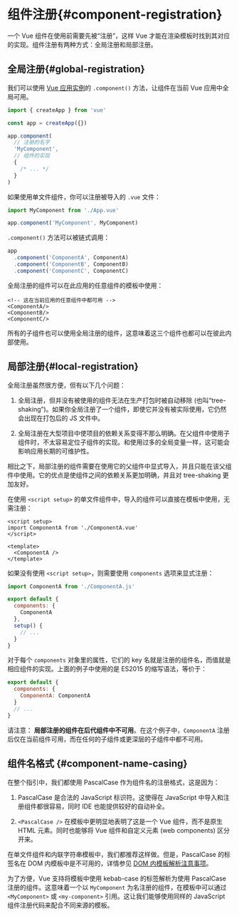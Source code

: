 # 组件注册​{#component-registration}


一个 Vue 组件在使用前需要先被“注册”，这样 Vue 才能在渲染模板时找到其对应的实现。组件注册有两种方式：全局注册和局部注册。

## 全局注册​{#global-registration}

我们可以使用 [Vue 应用实例](/guide/essentials/application.md)的 `.component()` 方法，让组件在当前 Vue 应用中全局可用。

```js
import { createApp } from 'vue'

const app = createApp({})

app.component(
  // 注册的名字
  'MyComponent',
  // 组件的实现
  {
    /* ... */
  }
)
```
如果使用单文件组件，你可以注册被导入的 `.vue` 文件：

```js
import MyComponent from './App.vue'

app.component('MyComponent', MyComponent)
```
`.component()` 方法可以被链式调用：
```js
app
  .component('ComponentA', ComponentA)
  .component('ComponentB', ComponentB)
  .component('ComponentC', ComponentC)
  ```
全局注册的组件可以在此应用的任意组件的模板中使用：

```template
<!-- 这在当前应用的任意组件中都可用 -->
<ComponentA/>
<ComponentB/>
<ComponentC/>
```
所有的子组件也可以使用全局注册的组件，这意味着这三个组件也都可以在彼此内部使用。

## 局部注册​{#local-registration}
全局注册虽然很方便，但有以下几个问题：

1. 全局注册，但并没有被使用的组件无法在生产打包时被自动移除 (也叫“tree-shaking”)。如果你全局注册了一个组件，即使它并没有被实际使用，它仍然会出现在打包后的 JS 文件中。

2. 全局注册在大型项目中使项目的依赖关系变得不那么明确。在父组件中使用子组件时，不太容易定位子组件的实现。和使用过多的全局变量一样，这可能会影响应用长期的可维护性。

相比之下，局部注册的组件需要在使用它的父组件中显式导入，并且只能在该父组件中使用。它的优点是使组件之间的依赖关系更加明确，并且对 tree-shaking 更加友好。

在使用 `<script setup>` 的单文件组件中，导入的组件可以直接在模板中使用，无需注册：

```vue
<script setup>
import ComponentA from './ComponentA.vue'
</script>

<template>
  <ComponentA />
</template>
```
如果没有使用 `<script setup>`，则需要使用 `components` 选项来显式注册：

```js
import ComponentA from './ComponentA.js'

export default {
  components: {
    ComponentA
  },
  setup() {
    // ...
  }
}
```
对于每个 `components` 对象里的属性，它们的 key 名就是注册的组件名，而值就是相应组件的实现。上面的例子中使用的是 ES2015 的缩写语法，等价于：

```js
export default {
  components: {
    ComponentA: ComponentA
  }
  // ...
}
```
请注意： __局部注册的组件在后代组件中不可用__。在这个例子中，`ComponentA` 注册后仅在当前组件可用，而在任何的子组件或更深层的子组件中都不可用。

## 组件名格式 {#component-name-casing}
在整个指引中，我们都使用 PascalCase 作为组件名的注册格式，这是因为：

1. PascalCase 是合法的 JavaScript 标识符。这使得在 JavaScript 中导入和注册组件都很容易，同时 IDE 也能提供较好的自动补全。

2. `<PascalCase />` 在模板中更明显地表明了这是一个 Vue 组件，而不是原生 HTML 元素。同时也能够将 Vue 组件和自定义元素 (web components) 区分开来。

在单文件组件和内联字符串模板中，我们都推荐这样做。但是，PascalCase 的标签名在 DOM 内模板中是不可用的，详情参见 [DOM 内模板解析注意事项](/guide/essentials/component-basics#in-dom-template-parsing-caveats)。

为了方便，Vue 支持将模板中使用 kebab-case 的标签解析为使用 PascalCase 注册的组件。这意味着一个以 `MyComponent` 为名注册的组件，在模板中可以通过 `<MyComponent>` 或 `<my-component>` 引用。这让我们能够使用同样的 JavaScript 组件注册代码来配合不同来源的模板。